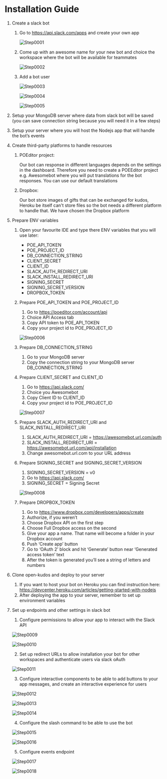 # Installation Guide

<!-- ![Step001](instruction/001.png?raw=true "Step 1") -->

1. Create a slack bot
    1. Go to https://api.slack.com/apps and create your own app

        ![Step0001](instruction/0001.png?raw=true "Step 1")

    2. Come up with an awesome name for your new bot and choice the workspace where the bot will be available for teammates

        ![Step0002](instruction/0002.png?raw=true "Step 2")

    3. Add a bot user

        ![Step0003](instruction/0003.png?raw=true "Step 3")

        ![Step0004](instruction/0004.png?raw=true "Step 4")

        ![Step0005](instruction/0005.png?raw=true "Step 5")

2. Setup your MongoDB server where data from slack bot will be saved (you can save connection string because you will need it in a few steps)

3. Setup your server where you will host the Nodejs app that will handle the bot’s events

4. Create third-party platforms to handle resources
    1. POEditor project:

        Our bot can response in different languages depends on the settings in the dashboard. Therefore you need to create a POEEditor project e.g. Awesomebot where you will put translations for the bot responses. You can use our default translations

    2. Dropbox:
    
        Our bot store images of gifts that can be exchanged for kudos, Heroku be itself can't store files so the bot needs a different platform to handle that. We have chosen the Dropbox platform

5. Prepare ENV variables
    1. Open your favourite IDE and type there ENV variables that you will use later:
        * POE_API_TOKEN 
        * POE_PROJECT_ID
        * DB_CONNECTION_STRING
        * CLIENT_SECRET
        * CLIENT_ID
        * SLACK_AUTH_REDIRECT_URI
        * SLACK_INSTALL_REDIRECT_URI
        * SIGNING_SECRET
        * SIGNING_SECRET_VERSION
        * DROPBOX_TOKEN

    2. Prepare POE_API_TOKEN and POE_PROJECT_ID
        1. Go to  https://poeditor.com/account/api 
        2. Choice API Access tab
        3. Copy API token to POE_API_TOKEN
        4. Copy your project id to POE_PROJECT_ID

        ![Step0006](instruction/0006.png?raw=true "Step 6")

    2. Prepare DB_CONNECTION_STRING
        1. Go to your MongoDB server
        2. Copy the connection string to your MongoDB server DB_CONNECTION_STRING

    3. Prepare CLIENT_SECRET and CLIENT_ID
        1. Go to  https://api.slack.com/ 
        2. Choice you Awesomebot 
        3. Copy Client ID to CLIENT_ID
        4. Copy your project id to POE_PROJECT_ID

        ![Step0007](instruction/0007.png?raw=true "Step 7")        

    4. Prepare SLACK_AUTH_REDIRECT_URI and SLACK_INSTALL_REDIRECT_URI
        1. SLACK_AUTH_REDIRECT_URI = https://awesomebot.url.com/auth
        2. SLACK_INSTALL_REDIRECT_URI = https://awesomebot.url.com/api/installation
        3. Change awesomebot.url.com to your URL address

    5. Prepare SIGNING_SECRET and SIGNING_SECRET_VERSION
        1. SIGNING_SECRET_VERSION = v0
        2. Go to  https://api.slack.com/
        3. SIGNING_SECRET = Signing Secret

        ![Step0008](instruction/0008.png?raw=true "Step 8")

    6. Prepare DROPBOX_TOKEN
        1. Go to https://www.dropbox.com/developers/apps/create
        2. Authorize, if you weren’t
        3. Choose Dropbox API on the first step
        4. Choose Full Dropbox access on the second
        5. Give your app a name. That name will become a folder in your Dropbox account
        6. Push ‘Create app’ button
        7. Go to ‘OAuth 2’ block and hit ‘Generate’ button near ‘Generated access token’ text
        8. After the token is generated you’ll see a string of letters and numbers

6. Clone open-kudos and deploy to your server
    1. If you want to host your bot on Heroku you can find instruction here: https://devcenter.heroku.com/articles/getting-started-with-nodejs
    2. After deploying the app to your server, remember to set up environment variables
    
7. Set up endpoints and other settings in slack bot
    1. Configure permissions to allow your app to interact with the Slack API

    ![Step0009](instruction/0009.png?raw=true "Step 9")

    ![Step0010](instruction/0010.png?raw=true "Step 10")

    2. Set up redirect URLs to allow installation your bot for other workspaces and authenticate users via slack oAuth

    ![Step0011](instruction/0011.png?raw=true "Step 11")

    3. Configure interactive components to be able to add buttons to your app messages, and create an interactive experience for users

    ![Step0012](instruction/0012.png?raw=true "Step 12")

    ![Step0013](instruction/0013.png?raw=true "Step 13")

    ![Step0014](instruction/0014.png?raw=true "Step 14")

    4. Configure the slash command to be able to use the bot

    ![Step0015](instruction/0015.png?raw=true "Step 15")

    ![Step0016](instruction/0016.png?raw=true "Step 16")

    5. Configure events endpoint

    ![Step0017](instruction/0017.png?raw=true "Step 17")

    ![Step0018](instruction/0018.png?raw=true "Step 18")
